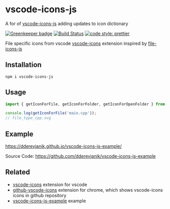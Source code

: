 # vscode-icons-js

A for of [vscode-icons-js](https://github.com/dderevjanik/vscode-icons-js) adding updates to icon dictionary

[![Greenkeeper badge](https://badges.greenkeeper.io/dderevjanik/vscode-icons-js.svg)](https://greenkeeper.io/)
[![Build Status](https://travis-ci.org/dderevjanik/vscode-icons-js.svg?branch=master)](https://travis-ci.org/dderevjanik/vscode-icons-js)
[![code style: prettier](https://img.shields.io/badge/code_style-prettier-ff69b4.svg)](https://github.com/prettier/prettier)

File specific icons from vscode [vscode-icons](https://github.com/vscode-icons/vscode-icons) extension inspired by [file-icons-js](https://github.com/websemantics/file-icons-js)

## Installation

`npm i vscode-icons-js`

## Usage

```typescript
import { getIconForFile, getIconForFolder, getIconForOpenFolder } from 'vscode-icons-js';

console.log(getIconForFile('main.cpp'));
// file_type_cpp.svg
```

## Example

https://dderevjanik.github.io/vscode-icons-js-example/

Source Code:
https://github.com/dderevjanik/vscode-icons-js-example

## Related

- [vscode-icons](https://github.com/vscode-icons/vscode-icons) extension for vscode
- [github-vscode-icons](https://github.com/dderevjanik/github-vscode-icons) extension for chrome, which shows vscode-icons icons in github repository
- [vscode-icons-js-example](https://github.com/dderevjanik/vscode-icons-js-example) example
